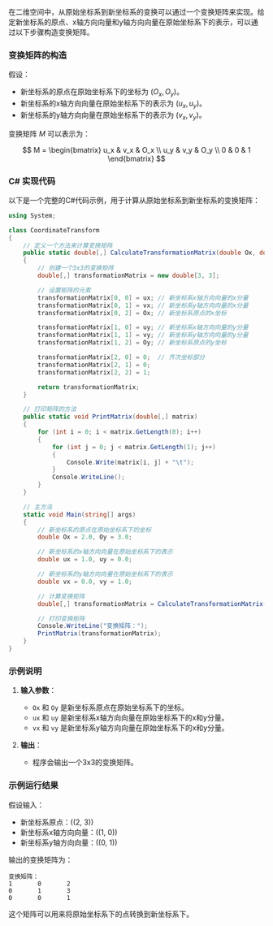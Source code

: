 在二维空间中，从原始坐标系到新坐标系的变换可以通过一个变换矩阵来实现。给定新坐标系的原点、x轴方向向量和y轴方向向量在原始坐标系下的表示，可以通过以下步骤构造变换矩阵。

### 变换矩阵的构造
假设：
- 新坐标系的原点在原始坐标系下的坐标为 $(O_x, O_y)$。
- 新坐标系的x轴方向向量在原始坐标系下的表示为 $(u_x, u_y)$。
- 新坐标系的y轴方向向量在原始坐标系下的表示为 $(v_x, v_y)$。

变换矩阵 $M$ 可以表示为：

$$
M = \begin{bmatrix}
u_x & v_x & O_x \\
u_y & v_y & O_y \\
0 & 0 & 1
\end{bmatrix}
$$

### C# 实现代码
以下是一个完整的C#代码示例，用于计算从原始坐标系到新坐标系的变换矩阵：

```csharp
using System;

class CoordinateTransform
{
    // 定义一个方法来计算变换矩阵
    public static double[,] CalculateTransformationMatrix(double Ox, double Oy, double ux, double uy, double vx, double vy)
    {
        // 创建一个3x3的变换矩阵
        double[,] transformationMatrix = new double[3, 3];

        // 设置矩阵的元素
        transformationMatrix[0, 0] = ux; // 新坐标系x轴方向向量的x分量
        transformationMatrix[0, 1] = vx; // 新坐标系y轴方向向量的x分量
        transformationMatrix[0, 2] = Ox; // 新坐标系原点的x坐标

        transformationMatrix[1, 0] = uy; // 新坐标系x轴方向向量的y分量
        transformationMatrix[1, 1] = vy; // 新坐标系y轴方向向量的y分量
        transformationMatrix[1, 2] = Oy; // 新坐标系原点的y坐标

        transformationMatrix[2, 0] = 0;  // 齐次坐标部分
        transformationMatrix[2, 1] = 0;
        transformationMatrix[2, 2] = 1;

        return transformationMatrix;
    }

    // 打印矩阵的方法
    public static void PrintMatrix(double[,] matrix)
    {
        for (int i = 0; i < matrix.GetLength(0); i++)
        {
            for (int j = 0; j < matrix.GetLength(1); j++)
            {
                Console.Write(matrix[i, j] + "\t");
            }
            Console.WriteLine();
        }
    }

    // 主方法
    static void Main(string[] args)
    {
        // 新坐标系的原点在原始坐标系下的坐标
        double Ox = 2.0, Oy = 3.0;

        // 新坐标系的x轴方向向量在原始坐标系下的表示
        double ux = 1.0, uy = 0.0;

        // 新坐标系的y轴方向向量在原始坐标系下的表示
        double vx = 0.0, vy = 1.0;

        // 计算变换矩阵
        double[,] transformationMatrix = CalculateTransformationMatrix(Ox, Oy, ux, uy, vx, vy);

        // 打印变换矩阵
        Console.WriteLine("变换矩阵：");
        PrintMatrix(transformationMatrix);
    }
}
```

### 示例说明
1. **输入参数**：
   - `Ox` 和 `Oy` 是新坐标系原点在原始坐标系下的坐标。
   - `ux` 和 `uy` 是新坐标系x轴方向向量在原始坐标系下的x和y分量。
   - `vx` 和 `vy` 是新坐标系y轴方向向量在原始坐标系下的x和y分量。

2. **输出**：
   - 程序会输出一个3x3的变换矩阵。

### 示例运行结果
假设输入：
- 新坐标系原点：\((2, 3)\)
- 新坐标系x轴方向向量：\((1, 0)\)
- 新坐标系y轴方向向量：\((0, 1)\)

输出的变换矩阵为：
```
变换矩阵：
1       0       2
0       1       3
0       0       1
```

这个矩阵可以用来将原始坐标系下的点转换到新坐标系下。